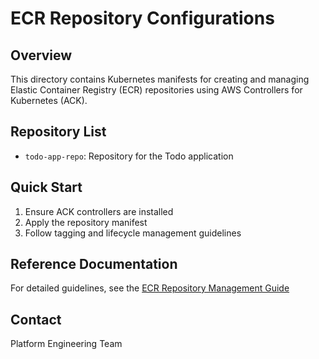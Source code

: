 # ECR Repository Configurations

## Overview
This directory contains Kubernetes manifests for creating and managing Elastic Container Registry (ECR) repositories using AWS Controllers for Kubernetes (ACK).

## Repository List
- `todo-app-repo`: Repository for the Todo application

## Quick Start
1. Ensure ACK controllers are installed
2. Apply the repository manifest
3. Follow tagging and lifecycle management guidelines

## Reference Documentation
For detailed guidelines, see the [ECR Repository Management Guide](/docs/ecr-repository-management.md)

## Contact
Platform Engineering Team 